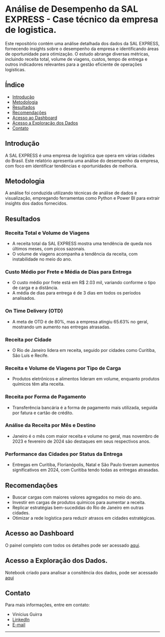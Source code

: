 # Análise de Desempenho da SAL EXPRESS - Case técnico da empresa de logistica.

Este repositório contém uma análise detalhada dos dados da SAL EXPRESS, fornecendo insights sobre o desempenho da empresa e identificando áreas de oportunidade para otimização. O estudo abrange diversas métricas, incluindo receita total, volume de viagens, custos, tempo de entrega e outros indicadores relevantes para a gestão eficiente de operações logísticas.

## Índice

- [Introdução](#introdução)
- [Metodologia](#metodologia)
- [Resultados](#resultados)
- [Recomendações](#recomendações)
- [Acesso ao Dashboard](#acesso-ao-dashboard)
- [Acesso a Exploração dos Dados](#Acesso-a-Análise-dos-Dados)
- [Contato](#contato)

## Introdução

A SAL EXPRESS é uma empresa de logística que opera em várias cidades do Brasil. Este relatório apresenta uma análise do desempenho da empresa, com foco em identificar tendências e oportunidades de melhoria.

## Metodologia

A análise foi conduzida utilizando técnicas de análise de dados e visualização, empregando ferramentas como Python e Power BI para extrair insights dos dados fornecidos.

## Resultados

### Receita Total e Volume de Viagens

- A receita total da SAL EXPRESS mostra uma tendência de queda nos últimos meses, com picos sazonais.
- O volume de viagens acompanha a tendência da receita, com instabilidade no meio do ano.

### Custo Médio por Frete e Média de Dias para Entrega

- O custo médio por frete está em R$ 2.03 mil, variando conforme o tipo de carga e a distância.
- A média de dias para entrega é de 3 dias em todos os períodos analisados.

### On Time Delivery (OTD)

- A meta de OTD é de 80%, mas a empresa atingiu 65.63% no geral, mostrando um aumento nas entregas atrasadas.

### Receita por Cidade

- O Rio de Janeiro lidera em receita, seguido por cidades como Curitiba, São Luís e Recife.

### Receita e Volume de Viagens por Tipo de Carga

- Produtos eletrônicos e alimentos lideram em volume, enquanto produtos químicos têm alta receita.

### Receita por Forma de Pagamento

- Transferência bancária é a forma de pagamento mais utilizada, seguida por fatura e cartão de crédito.

### Análise da Receita por Mês e Destino

- Janeiro é o mês com maior receita e volume no geral, mas novembro de 2023 e fevereiro de 2024 são destaques em seus respectivos anos.

### Performance das Cidades por Status da Entrega

- Entregas em Curitiba, Florianópolis, Natal e São Paulo tiveram aumentos significativos em 2024, com Curitiba tendo todas as entregas atrasadas.

## Recomendações

- Buscar cargas com maiores valores agregados no meio do ano.
- Investir em cargas de produtos químicos para aumentar a receita.
- Replicar estratégias bem-sucedidas do Rio de Janeiro em outras cidades.
- Otimizar a rede logística para reduzir atrasos em cidades estratégicas.

## Acesso ao Dashboard

O painel completo com todos os detalhes pode ser acessado [aqui](https://app.powerbi.com/view?r=eyJrIjoiZWQ2MmM2ZDItNzQ2Ny00MjE0LTk0ZDctM2RlZTQyNDRkM2YxIiwidCI6ImIxMzMxYjcyLWNmM2UtNDIyMy04ZDYwLTg0OTc1OTQwYTk4MSJ9).

## Acesso a Exploração dos Dados. 

Notebook criado para analisar a consitência dos dados, pode ser acessado [aqui](https://github.com/viniciusguirra/DashlogisticaSalExpress/blob/main/Sal_express.ipynb)

## Contato

Para mais informações, entre em contato:

- Vinícius Guirra
- [LinkedIn](https://www.linkedin.com/in/viniciusguirraanalistadedados/)
- [E-mail](viguirra@gmail.com)

---

